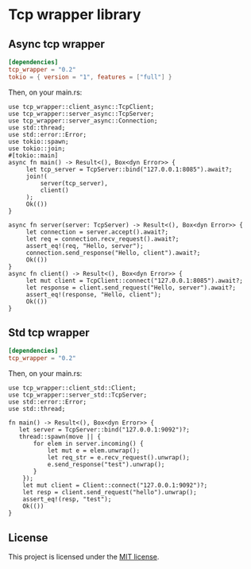 # Tcp wrapper library

## Async tcp wrapper
```toml
[dependencies]
tcp_wrapper = "0.2"
tokio = { version = "1", features = ["full"] }
```
Then, on your main.rs:

```rust,no_run
use tcp_wrapper::client_async::TcpClient;
use tcp_wrapper::server_async::TcpServer;
use tcp_wrapper::server_async::Connection;
use std::thread;
use std::error::Error;
use tokio::spawn;
use tokio::join;
#[tokio::main]
async fn main() -> Result<(), Box<dyn Error>> {
     let tcp_server = TcpServer::bind("127.0.0.1:8085").await?;
     join!(
         server(tcp_server),
         client()
     );
     Ok(())
}

async fn server(server: TcpServer) -> Result<(), Box<dyn Error>> {
     let connection = server.accept().await?;
     let req = connection.recv_request().await?;
     assert_eq!(req, "Hello, server");
     connection.send_response("Hello, client").await?;
     Ok(())
}
async fn client() -> Result<(), Box<dyn Error>> {
     let mut client = TcpClient::connect("127.0.0.1:8085").await?;
     let response = client.send_request("Hello, server").await?;
     assert_eq!(response, "Hello, client");
     Ok(())
}
```

## Std tcp wrapper
```toml
[dependencies]
tcp_wrapper = "0.2"
```
Then, on your main.rs:

```rust,no_run
use tcp_wrapper::client_std::Client;
use tcp_wrapper::server_std::TcpServer;
use std::error::Error;
use std::thread;

fn main() -> Result<(), Box<dyn Error>> {
   let server = TcpServer::bind("127.0.0.1:9092")?;
   thread::spawn(move || {
       for elem in server.incoming() {
           let mut e = elem.unwrap();
           let req_str = e.recv_request().unwrap();
           e.send_response("test").unwrap();
       }
    });
    let mut client = Client::connect("127.0.0.1:9092")?;
    let resp = client.send_request("hello").unwrap();
    assert_eq!(resp, "test");
    Ok(())
}
```

## License

This project is licensed under the [MIT license].

[MIT license]: https://github.com/zhuravlevma/smart-house/blob/main/LICENSE
